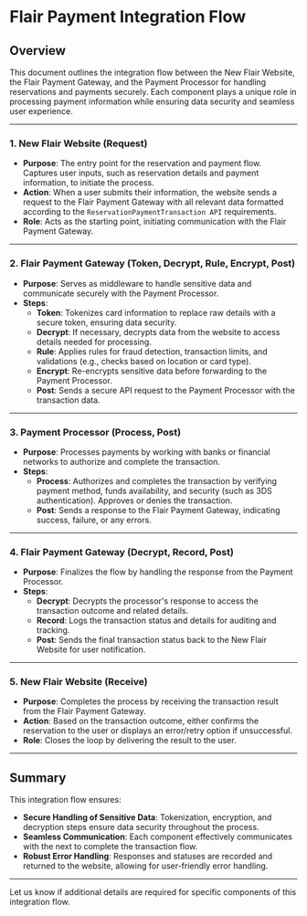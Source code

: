 # Flair Payment Integration Flow

## Overview

This document outlines the integration flow between the New Flair Website, the Flair Payment Gateway, and the Payment Processor for handling reservations and payments securely. Each component plays a unique role in processing payment information while ensuring data security and seamless user experience.

---

### 1. New Flair Website (Request)

- **Purpose**: The entry point for the reservation and payment flow. Captures user inputs, such as reservation details and payment information, to initiate the process.
- **Action**: When a user submits their information, the website sends a request to the Flair Payment Gateway with all relevant data formatted according to the `ReservationPaymentTransaction API` requirements.
- **Role**: Acts as the starting point, initiating communication with the Flair Payment Gateway.

---

### 2. Flair Payment Gateway (Token, Decrypt, Rule, Encrypt, Post)

- **Purpose**: Serves as middleware to handle sensitive data and communicate securely with the Payment Processor.
- **Steps**:
  - **Token**: Tokenizes card information to replace raw details with a secure token, ensuring data security.
  - **Decrypt**: If necessary, decrypts data from the website to access details needed for processing.
  - **Rule**: Applies rules for fraud detection, transaction limits, and validations (e.g., checks based on location or card type).
  - **Encrypt**: Re-encrypts sensitive data before forwarding to the Payment Processor.
  - **Post**: Sends a secure API request to the Payment Processor with the transaction data.

---

### 3. Payment Processor (Process, Post)

- **Purpose**: Processes payments by working with banks or financial networks to authorize and complete the transaction.
- **Steps**:
  - **Process**: Authorizes and completes the transaction by verifying payment method, funds availability, and security (such as 3DS authentication). Approves or denies the transaction.
  - **Post**: Sends a response to the Flair Payment Gateway, indicating success, failure, or any errors.

---

### 4. Flair Payment Gateway (Decrypt, Record, Post)

- **Purpose**: Finalizes the flow by handling the response from the Payment Processor.
- **Steps**:
  - **Decrypt**: Decrypts the processor's response to access the transaction outcome and related details.
  - **Record**: Logs the transaction status and details for auditing and tracking.
  - **Post**: Sends the final transaction status back to the New Flair Website for user notification.

---

### 5. New Flair Website (Receive)

- **Purpose**: Completes the process by receiving the transaction result from the Flair Payment Gateway.
- **Action**: Based on the transaction outcome, either confirms the reservation to the user or displays an error/retry option if unsuccessful.
- **Role**: Closes the loop by delivering the result to the user.

---

## Summary

This integration flow ensures:

- **Secure Handling of Sensitive Data**: Tokenization, encryption, and decryption steps ensure data security throughout the process.
- **Seamless Communication**: Each component effectively communicates with the next to complete the transaction flow.
- **Robust Error Handling**: Responses and statuses are recorded and returned to the website, allowing for user-friendly error handling.

---

Let us know if additional details are required for specific components of this integration flow.
